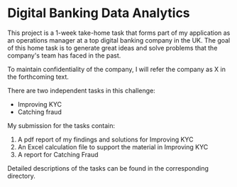 # Digital Banking Data Analytics

This project is a 1-week take-home task that forms part of my application as an operations manager at a top digital banking company in the UK. 
The goal of this home task is to generate great ideas and solve problems that the company's team has faced in the past.

To maintain confidentiality of the company, I will refer the company as X in the forthcoming text.

There are two independent tasks in this challenge: 
* Improving KYC 
* Catching fraud

My submission for the tasks contain: 
1. A pdf report of my findings and solutions for Improving KYC
2. An Excel calculation file to support the material in Improving KYC
2. A report for Catching Fraud

Detailed descriptions of the tasks can be found in the corresponding directory.
